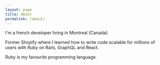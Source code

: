 ```yaml
---
layout: page
title: About
permalink: /about/
---
```


I'm a french developer living in Montreal (Canada).

Former Shopify where I learned how to write code scalable for millions of users with Ruby on Rails, GraphQL and React.

Ruby is my favourite programming language.